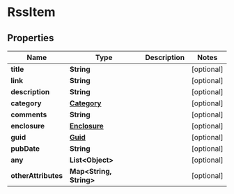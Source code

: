

# RssItem


## Properties

| Name | Type | Description | Notes |
|------------ | ------------- | ------------- | -------------|
|**title** | **String** |  |  [optional] |
|**link** | **String** |  |  [optional] |
|**description** | **String** |  |  [optional] |
|**category** | [**Category**](Category.md) |  |  [optional] |
|**comments** | **String** |  |  [optional] |
|**enclosure** | [**Enclosure**](Enclosure.md) |  |  [optional] |
|**guid** | [**Guid**](Guid.md) |  |  [optional] |
|**pubDate** | **String** |  |  [optional] |
|**any** | **List&lt;Object&gt;** |  |  [optional] |
|**otherAttributes** | **Map&lt;String, String&gt;** |  |  [optional] |



